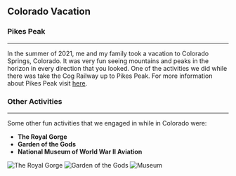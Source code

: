 ## Colorado Vacation

### Pikes Peak
---
In the summer of 2021, me and my family took a vacation to Colorado Springs, Colorado. It was very fun seeing mountains and peaks in the horizon in every direction that you looked. One of the activities we did while there was take the Cog Railway up to Pikes Peak. For more information about Pikes Peak visit [here](https://www.visitcos.com/things-to-do/places-to-go/pikes-peak/).

### Other Activities
---
Some other fun activities that we engaged in while in Colorado were:

* **The Royal Gorge**
* **Garden of the Gods**
* **National Museum of World War II Aviation**

![The Royal Gorge](https://upload.wikimedia.org/wikipedia/commons/thumb/e/ee/Royal_Gorge_Bridge_%28looking_west%29.jpg/1200px-Royal_Gorge_Bridge_%28looking_west%29.jpg)
![Garden of the Gods](https://gardenofgods.com/wp-content/uploads/garden-of-the-gods-valley-scaled-e1650039361571.webp)
![Museum](https://www.uncovercolorado.com/wp-content/uploads/2020/05/National-Museum-of-World-War-2-Aviation-CO-1516x758-1.jpg)


